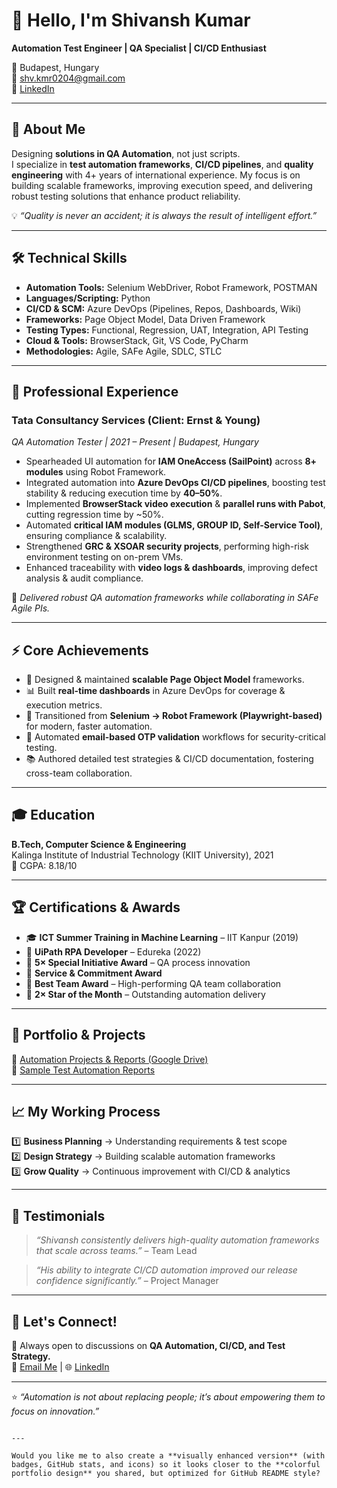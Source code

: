 # 👋 Hello, I'm Shivansh Kumar  
**Automation Test Engineer | QA Specialist | CI/CD Enthusiast**  

📍 Budapest, Hungary  
📧 [shv.kmr0204@gmail.com](mailto:shv.kmr0204@gmail.com)  
🔗 [LinkedIn](https://www.linkedin.com/in/shivansh-kumar-54575b211/)  

---

## 🚀 About Me  
Designing **solutions in QA Automation**, not just scripts.  
I specialize in **test automation frameworks**, **CI/CD pipelines**, and **quality engineering** with 4+ years of international experience. My focus is on building scalable frameworks, improving execution speed, and delivering robust testing solutions that enhance product reliability.  

💡 *“Quality is never an accident; it is always the result of intelligent effort.”*  

---

## 🛠️ Technical Skills  

- **Automation Tools:** Selenium WebDriver, Robot Framework, POSTMAN  
- **Languages/Scripting:** Python  
- **CI/CD & SCM:** Azure DevOps (Pipelines, Repos, Dashboards, Wiki)  
- **Frameworks:** Page Object Model, Data Driven Framework  
- **Testing Types:** Functional, Regression, UAT, Integration, API Testing  
- **Cloud & Tools:** BrowserStack, Git, VS Code, PyCharm  
- **Methodologies:** Agile, SAFe Agile, SDLC, STLC  

---

## 💼 Professional Experience  

### **Tata Consultancy Services (Client: Ernst & Young)**  
*QA Automation Tester | 2021 – Present | Budapest, Hungary*  

- Spearheaded UI automation for **IAM OneAccess (SailPoint)** across **8+ modules** using Robot Framework.  
- Integrated automation into **Azure DevOps CI/CD pipelines**, boosting test stability & reducing execution time by **40–50%**.  
- Implemented **BrowserStack video execution** & **parallel runs with Pabot**, cutting regression time by ~50%.  
- Automated **critical IAM modules (GLMS, GROUP ID, Self-Service Tool)**, ensuring compliance & scalability.  
- Strengthened **GRC & XSOAR security projects**, performing high-risk environment testing on on-prem VMs.  
- Enhanced traceability with **video logs & dashboards**, improving defect analysis & audit compliance.  

📌 *Delivered robust QA automation frameworks while collaborating in SAFe Agile PIs.*  

---

## ⚡ Core Achievements  

- 🚀 Designed & maintained **scalable Page Object Model** frameworks.  
- 📊 Built **real-time dashboards** in Azure DevOps for coverage & execution metrics.  
- 🔄 Transitioned from **Selenium → Robot Framework (Playwright-based)** for modern, faster automation.  
- 📩 Automated **email-based OTP validation** workflows for security-critical testing.  
- 📚 Authored detailed test strategies & CI/CD documentation, fostering cross-team collaboration.  

---

## 🎓 Education  
**B.Tech, Computer Science & Engineering**  
Kalinga Institute of Industrial Technology (KIIT University), 2021  
🎯 CGPA: 8.18/10  

---

## 🏆 Certifications & Awards  

- 🎓 **ICT Summer Training in Machine Learning** – IIT Kanpur (2019)  
- 🤖 **UiPath RPA Developer** – Edureka (2022)  
- 🏅 **5× Special Initiative Award** – QA process innovation  
- 🥇 **Service & Commitment Award**  
- 👥 **Best Team Award** – High-performing QA team collaboration  
- 🌟 **2× Star of the Month** – Outstanding automation delivery  

---

## 📂 Portfolio & Projects  

🔗 [Automation Projects & Reports (Google Drive)](https://drive.google.com/drive/folders/10uLv3R9kiU7sWoDmp3gauh3ZdiY1bSw9?usp=sharing)  
🔗 [Sample Test Automation Reports](https://drive.google.com/file/d/1i5lCPkfwnAaNxvD-1D0ftxX5EMkBWpvu/view?usp=sharing)  

---

## 📈 My Working Process  

1️⃣ **Business Planning** → Understanding requirements & test scope  
2️⃣ **Design Strategy** → Building scalable automation frameworks  
3️⃣ **Grow Quality** → Continuous improvement with CI/CD & analytics  

---

## 💬 Testimonials  

> *“Shivansh consistently delivers high-quality automation frameworks that scale across teams.”* – Team Lead  

> *“His ability to integrate CI/CD automation improved our release confidence significantly.”* – Project Manager  

---

## 🎯 Let's Connect!  
💼 Always open to discussions on **QA Automation, CI/CD, and Test Strategy.**  
📧 [Email Me](mailto:shv.kmr0204@gmail.com) | 🌐 [LinkedIn](https://www.linkedin.com/in/shivansh-kumar-54575b211/)  

---
⭐ *“Automation is not about replacing people; it’s about empowering them to focus on innovation.”*  
```

---

Would you like me to also create a **visually enhanced version** (with badges, GitHub stats, and icons) so it looks closer to the **colorful portfolio design** you shared, but optimized for GitHub README style?

